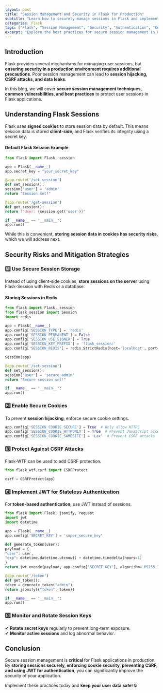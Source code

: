 ```yaml
---
layout: post
title: "Session Management and Security in Flask for Production"
subtitle: "Learn how to securely manage sessions in Flask and implement best practices for production environments"
categories: Flask
tags: ["Flask", "Session Management", "Security", "Authentication", "Cookies", "CSRF", "JWT"]
excerpt: "Explore the best practices for secure session management in Flask. Learn how to protect user data, prevent session hijacking, and enhance authentication security in production environments."
---
```


## Introduction

Flask provides several mechanisms for managing user sessions, but **ensuring security in a production environment requires additional precautions**. Poor session management can lead to **session hijacking, CSRF attacks, and data leaks**.

In this blog, we will cover **secure session management techniques, common vulnerabilities, and best practices** to protect user sessions in Flask applications.

## Understanding Flask Sessions

Flask uses **signed cookies** to store session data by default. This means session data is stored **client-side**, and Flask verifies its integrity using a secret key.

#### Default Flask Session Example

```python
from flask import Flask, session

app = Flask(__name__)
app.secret_key = "your_secret_key"

@app.route('/set-session')
def set_session():
session['user'] = 'admin'
return "Session set!"

@app.route('/get-session')
def get_session():
return f"User: {session.get('user')}"

if __name__ == '__main__':
app.run()
```

While this is convenient, **storing session data in cookies has security risks**, which we will address next.

## Security Risks and Mitigation Strategies

### 1️⃣ Use Secure Session Storage

Instead of using client-side cookies, **store sessions on the server** using Flask-Session with Redis or a database.

#### Storing Sessions in Redis

```python
from flask import Flask, session
from flask_session import Session
import redis

app = Flask(__name__)
app.config['SESSION_TYPE'] = 'redis'
app.config['SESSION_PERMANENT'] = False
app.config['SESSION_USE_SIGNER'] = True
app.config['SESSION_KEY_PREFIX'] = 'flask_session:'
app.config['SESSION_REDIS'] = redis.StrictRedis(host='localhost', port=6379, db=0)

Session(app)

@app.route('/set-session')
def set_session():
session['user'] = 'secure_admin'
return "Secure session set!"

if __name__ == '__main__':
app.run()
```

### 2️⃣ Enable Secure Cookies

To prevent **session hijacking**, enforce secure cookie settings.

```python
app.config['SESSION_COOKIE_SECURE'] = True  # Only allow HTTPS
app.config['SESSION_COOKIE_HTTPONLY'] = True  # Prevent JavaScript access
app.config['SESSION_COOKIE_SAMESITE'] = 'Lax'  # Prevent CSRF attacks
```

### 3️⃣ Protect Against CSRF Attacks

Flask-WTF can be used to add CSRF protection.

```python
from flask_wtf.csrf import CSRFProtect

csrf = CSRFProtect(app)
```

### 4️⃣ Implement JWT for Stateless Authentication

For **token-based authentication**, use JWT instead of sessions.

```python
from flask import Flask, jsonify, request
import jwt
import datetime

app = Flask(__name__)
app.config['SECRET_KEY'] = 'super_secure_key'

def generate_token(user):
payload = {
"user": user,
"exp": datetime.datetime.utcnow() + datetime.timedelta(hours=1)
}
return jwt.encode(payload, app.config['SECRET_KEY'], algorithm='HS256')

@app.route('/token')
def get_token():
token = generate_token("admin")
return jsonify({"token": token})

if __name__ == '__main__':
app.run()
```

### 5️⃣ Monitor and Rotate Session Keys

✔ **Rotate secret keys** regularly to prevent long-term exposure.  
✔ **Monitor active sessions** and log abnormal behavior.

## Conclusion

Secure session management is **critical** for Flask applications in production. By **storing sessions securely, enforcing cookie security, preventing CSRF, and using JWT for authentication**, you can significantly improve the security of your application.

Implement these practices today and **keep your user data safe!** 🔒  
